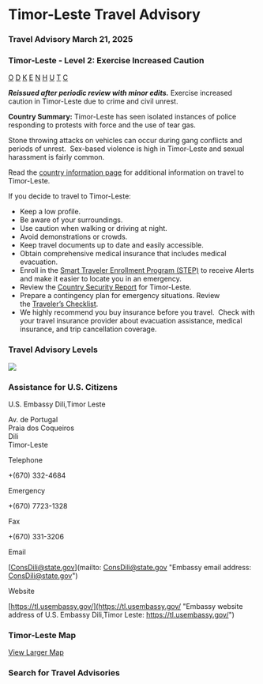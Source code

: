 # Timor-Leste Travel Advisory

### Travel Advisory March 21, 2025

### Timor-Leste - Level 2: Exercise Increased Caution

[O](javascript:void(0); "Tool Tip: Other")
[D](javascript:void(0); "Tool Tip: Wrongful Detention")
[K](javascript:void(0); "Tool Tip: Kidnap and Hostage")
[E](javascript:void(0); "Tool Tip: Event")
[N](javascript:void(0); "Tool Tip: Disaster")
[H](javascript:void(0); "Tool Tip: Health")
[U](javascript:void(0); "Tool Tip: Civil Unrest")
[T](javascript:void(0); "Tool Tip: Terrorism")
[C](javascript:void(0); "Tool Tip: Crimes")

***Reissued after periodic review with minor edits.*** Exercise increased caution in Timor-Leste due to crime and civil unrest.

**Country Summary:** Timor-Leste has seen isolated instances of police responding to protests with force and the use of tear gas.

Stone throwing attacks on vehicles can occur during gang conflicts and periods of unrest.  Sex-based violence is high in Timor-Leste and sexual harassment is fairly common.

Read the [country information page](https://travel.state.gov/content/travel/en/international-travel/International-Travel-Country-Information-Pages/Timor-Leste.html) for additional information on travel to Timor-Leste.

If you decide to travel to Timor-Leste:

* Keep a low profile.
* Be aware of your surroundings.
* Use caution when walking or driving at night.
* Avoid demonstrations or crowds.
* Keep travel documents up to date and easily accessible.
* Obtain comprehensive medical insurance that includes medical evacuation.
* Enroll in the [Smart Traveler Enrollment Program (STEP)](https://step.state.gov/step/) to receive Alerts and make it easier to locate you in an emergency.
* Review the [Country Security Report](https://www.osac.gov/Content/Browse/Report?subContentTypes=Country%20Security%20Report) for Timor-Leste.
* Prepare a contingency plan for emergency situations. Review the [Traveler’s Checklist](https://travel.state.gov/content/passports/en/go/checklist.html).
* We highly recommend you buy insurance before you travel.  Check with your travel insurance provider about evacuation assistance, medical insurance, and trip cancellation coverage.

### Travel Advisory Levels

[![](/content/dam/NEWTravelAssets/images/travel-levelv2.svg)](/content/travel/en/international-travel/before-you-go/about-our-new-products.html "Travel Advisory Levels")

### Assistance for U.S. Citizens

U.S. Embassy Dili,Timor Leste

Av. de Portugal  
Praia dos Coqueiros  
Dili  
Timor-Leste

Telephone

+(670) 332-4684

Emergency

+(670) 7723-1328

Fax

+(670) 331-3206

Email

[ConsDili@state.gov](mailto: ConsDili@state.gov "Embassy email address: ConsDili@state.gov")

Website

[https://tl.usembassy.gov/](https://tl.usembassy.gov/ "Embassy website address of U.S. Embassy Dili,Timor Leste: https://tl.usembassy.gov/")

### Timor-Leste Map

[View Larger Map](https://travelmaps.state.gov/TSGMap/?extent=122.582619535,-10.562271882,128.536496711,-7.116291977 "Map of Timor-Leste")



### Search for Travel Advisories